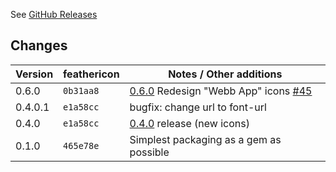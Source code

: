 See [GitHub Releases](https://github.com/feathericon/feathericon-sass/releases)

## Changes

| Version | feathericon | Notes / Other additions                                            |
|---------|-------------|--------------------------------------------------------------------|
|   0.6.0 | `0b31aa8`   | [0.6.0](https://github.com/feathericon/feathericon/releases/tag/0.6.0) Redesign "Webb App" icons [#45](https://github.com/feathericon/feathericon/issues/45) |
|   0.4.0.1 | `e1a58cc`   | bugfix: change url to font-url |
|   0.4.0 | `e1a58cc`   | [0.4.0](https://github.com/feathericon/feathericon/releases/tag/0.4.0) release (new icons) |
|   0.1.0 | `465e78e`   | Simplest packaging as a gem as possible                            |

